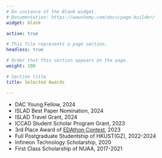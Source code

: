 ```yaml
---
# An instance of the Blank widget.
# Documentation: https://wowchemy.com/docs/page-builder/
widget: blank

active: true

# This file represents a page section.
headless: true

# Order that this section appears on the page.
weight: 100

# Section title
title: Selected Awards

---
```


<!-- ### PhD -->
* DAC Young Fellow, 2024
* ISLAD Best Paper Nomination, 2024
* ISLAD Travel Grant, 2024
* ICCAD Student Scholar Program Grant, 2023
* 3rd Place Award of [EDAthon Contest](https://sites.google.com/view/ceda-hk/edathon-2023), 2023
* Full Postgraduate Studentship of HKUST(GZ), 2022-2024
* Infineon Technology Scholarship, 2020
* First Class Scholarship of NUAA, 2017-2021

<!--- ### RA * FANG, Wenji --->